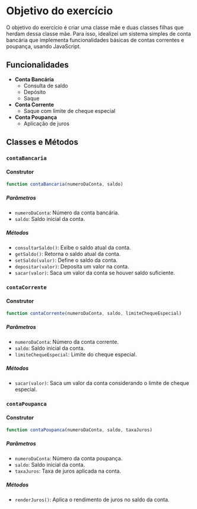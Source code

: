 # Objetivo do exercício

O objetivo do exercício é criar uma classe mãe e duas classes filhas que herdam dessa classe mãe. Para isso, idealizei um sistema simples de conta bancária que implementa funcionalidades básicas de contas correntes e poupança, usando JavaScript.

## Funcionalidades

- **Conta Bancária**
  - Consulta de saldo
  - Depósito
  - Saque
- **Conta Corrente**
  - Saque com limite de cheque especial
- **Conta Poupança**
  - Aplicação de juros

## Classes e Métodos

### `contaBancaria`

#### Construtor
```javascript
function contaBancaria(numeroDaConta, saldo)
```

##### Parâmetros
- `numeroDaConta`: Número da conta bancária.
- `saldo`: Saldo inicial da conta.

##### Métodos
- `consultarSaldo()`: Exibe o saldo atual da conta.
- `getSaldo()`: Retorna o saldo atual da conta.
- `setSaldo(valor)`: Define o saldo da conta.
- `depositar(valor)`: Deposita um valor na conta.
- `sacar(valor)`: Saca um valor da conta se houver saldo suficiente.

### `contaCorrente`

#### Construtor
```javascript
function contaCorrente(numeroDaConta, saldo, limiteChequeEspecial)
```

##### Parâmetros
- `numeroDaConta`: Número da conta corrente.
- `saldo`: Saldo inicial da conta.
- `limiteChequeEspecial`: Limite do cheque especial.

##### Métodos
- `sacar(valor)`: Saca um valor da conta considerando o limite de cheque especial.

### `contaPoupanca`

#### Construtor
```javascript
function contaPoupanca(numeroDaConta, saldo, taxaJuros)
```

##### Parâmetros
- `numeroDaConta`: Número da conta poupança.
- `saldo`: Saldo inicial da conta.
- `taxaJuros`: Taxa de juros aplicada na conta.

##### Métodos
- `renderJuros()`: Aplica o rendimento de juros no saldo da conta.

